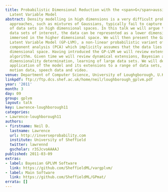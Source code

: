 ```yaml
---
title: Probabilistic Dimensional Reduction with the <span>G</span>aussian Process
  Latent Variable Model
abstract: Density modelling in high dimensions is a very difficult problem. Traditional
  approaches, such as mixtures of Gaussians, typically fail to capture the structure
  of data sets in high dimensional spaces. In this talk we will argue that for many
  data sets of interest, the data can be represented as a lower dimensional manifold
  immersed in the higher dimensional space. We will then present the Gaussian Process
  Latent Variable Model (GP-LVM), a non-linear probabilistic variant of principal
  component analysis (PCA) which implicitly assumes that the data lies on a lower
  dimensional space. Having introduced the GP-LVM we will review extensions to the
  algorithm. Given time we will review dynamical extensions, Bayesian approaches to
  dimensionality determination, learning of large data sets. We will demonstrate the
  application of the model and its extensions to a range of data sets, including human
  motion data, speech data and video.
venue: Department of Computer Science, University of Loughgborough, U.K.
linkpdf: ftp://ftp.dcs.shef.ac.uk/home/neil/loughborough_gplvm.pdf
year: '2011'
month: 3
day: 09
group: gplvm
layout: talk
key: Lawrence-loughborough11
categories:
- Lawrence-loughborough11
authors:
- firstname: Neil D.
  lastname: Lawrence
  url: http://inverseprobability.com
  institute: University of Sheffield
  twitter: lawrennd
  gscholar: r3SJcvoAAAAJ
published: 2011-03-09
extras:
- label: Bayesian GPLVM Software
  link: https://github.com/SheffieldML/vargplvm/
- label: Main Software
  link: https://github.com/SheffieldML/GPmat/
errata: []
---
```

